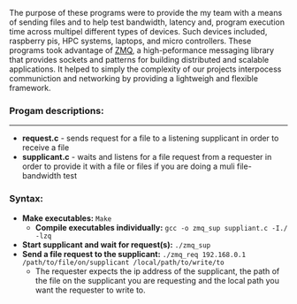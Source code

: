 The purpose of these programs were to provide the my team with a means of 
sending files and to help test bandwidth, latency and, program execution time
across multipel different types of devices. Such devices included, raspberry pis,
HPC systems, laptops, and micro controllers. These programs took advantage of [ZMQ](https://zeromq.org/),
a high-peformance messaging library that provides sockets and patterns for building
distributed and scalable applications. It helped to simply the complexity of our projects
interpocess communiction and networking by providing a lightweigh and flexible framework.

### Progam descriptions:
---
+ **request.c** - sends request for a file to a listening supplicant in order to receive a file
+ **supplicant.c** - waits and listens for a file request from a requester in order to provide it with a file or files
 if you are doing a muli file-bandwidth test

### Syntax:
+ **Make executables:** ``` Make ```
    + **Compile executables individually:** ``` gcc -o zmq_sup suppliant.c -I./ -lzq ```
+ **Start supplicant and wait for request(s):** ``` ./zmq_sup ```
+ **Send a file request to the supplicant:** ```./zmq_req 192.168.0.1 /path/to/file/on/supplicant /local/path/to/write/to```
   + The requester expects the ip address of the supplicant, the path of the file on the supplicant you are requesting
     and the local path you want the requester to write to.
